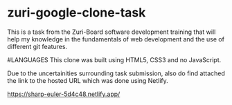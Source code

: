 # zuri-google-clone-task
This is a task from the Zuri-Board software development training that will help my knowledge in the fundamentals of web development and the use of different git features.

#LANGUAGES
This clone was built using HTML5, CSS3 and no JavaScript.

Due to the uncertainities surrounding task submission, also do find attached the link to the hosted URL which was done using Netlify.

https://sharp-euler-5d4c48.netlify.app/
